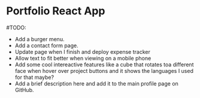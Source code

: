 # Portfolio React App

#TODO:
- Add a burger menu.
- Add a contact form page.
- Update page when I finish and deploy expense tracker
- Allow text to fit better when viewing on a mobile phone
- Add some cool intereactive features like a cube that rotates toa different face when hover over project buttons and it shows the languages I used for that maybe?
- Add a brief description here and add it to the main profile page on GitHub.
